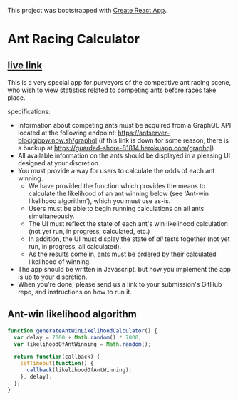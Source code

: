 This project was bootstrapped with [Create React App](https://github.com/facebookincubator/create-react-app).

# Ant Racing Calculator

## [live link](https://dianashin.github.io/AntRacingCalculator/)

This is a very special app for purveyors of the competitive ant racing scene, who wish to view statistics related to competing ants before races take place.

specifications:
- Information about competing ants must be acquired from a GraphQL API located at the following endpoint: https://antserver-blocjgjbpw.now.sh/graphql (if this link is down for some reason, there is a backup at https://guarded-shore-81814.herokuapp.com/graphql)
- All available information on the ants should be displayed in a pleasing UI designed at your discretion.
- You must provide a way for users to calculate the odds of each ant winning.
	- We have provided the function which provides the means to calculate the likelihood of an ant winning below (see 'Ant-win likelihood algorithm'), which you must use as-is.
	- Users must be able to begin running calculations on all ants simultaneously.
	- The UI must reflect the state of each ant's win likelihood calculation (not yet run, in progress, calculated, etc.)
	- In addition, the UI must display the state of _all_ tests together (not yet run, in progress, all calculated).
	- As the results come in, ants must be ordered by their calculated likelihood of winning.
- The app should be written in Javascript, but how you implement the app is up to your discretion.
- When you're done, please send us a link to your submission's GitHub repo, and instructions on how to run it.

## Ant-win likelihood algorithm

```js
function generateAntWinLikelihoodCalculator() {
  var delay = 7000 + Math.random() * 7000;
  var likelihoodOfAntWinning = Math.random();

  return function(callback) {
    setTimeout(function() {
      callback(likelihoodOfAntWinning);
    }, delay);
  };
}
```
